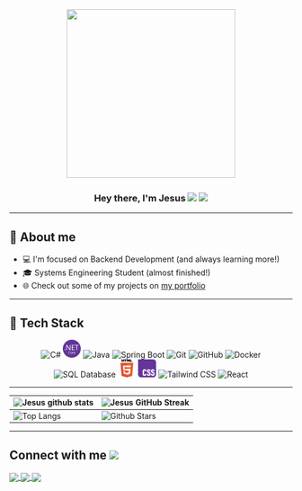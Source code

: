 <div align="center">
  <img src="https://i.imgur.com/WQoalAs.jpeg" width="300" height="300" />
</div>

<h3 align="center">Hey there, I'm Jesus <img src="https://media.giphy.com/media/hvRJCLFzcasrR4ia7z/giphy.gif" width="28"> <img src="https://emojis.slackmojis.com/emojis/images/1531849430/4246/blob-sunglasses.gif?1531849430" width="28"/></h3>

---

## 📖 About me

* 💻 I'm focused on Backend Development (and always learning more!)
* 🎓 Systems Engineering Student (almost finished!)
* 🌐 Check out some of my projects on [my portfolio](https://jdcarsa.github.io/)


---

## 🚀 Tech Stack

<p align="center">
  <!-- C# -->
  <img src="https://img.icons8.com/color/48/000000/c-sharp-logo.png" alt="C#" title="C#" height="32"/>
  <!-- .NET Core -->
  <img src="https://raw.githubusercontent.com/devicons/devicon/master/icons/dotnetcore/dotnetcore-original.svg" alt=".NET Core" title=".NET Core" height="32"/>
  <!-- Java -->
  <img src="https://img.icons8.com/color/48/000000/java-coffee-cup-logo.png" alt="Java" title="Java" height="32"/>
  <!-- Spring Boot -->
  <img src="https://www.vectorlogo.zone/logos/springio/springio-icon.svg" alt="Spring Boot" title="Spring Boot" height="32"/>
  <!-- Git -->
  <img src="https://img.icons8.com/color/48/000000/git.png" alt="Git" title="Git" height="32"/>
  <!-- GitHub -->
  <img src="https://i.imgur.com/DZgetVv.png" alt="GitHub" title="GitHub" height="32"/>
  <!-- Docker -->
  <img src="https://img.icons8.com/color/48/000000/docker.png" alt="Docker" title="Docker" height="32"/>
  <!-- SQL (Database) -->
  <img src="https://img.icons8.com/color/48/000000/database--v1.png" alt="SQL Database" title="SQL Database" height="32"/>
  <!-- HTML -->
  <img src="https://raw.githubusercontent.com/github/explore/80688e429a7d4ef2fca1e82350fe8e3517d3494d/topics/html/html.png" alt="HTML" title="HTML" height="32"/>
  <!-- CSS -->
  <img src="https://raw.githubusercontent.com/github/explore/80688e429a7d4ef2fca1e82350fe8e3517d3494d/topics/css/css.png" alt="CSS" title="CSS" height="32"/>
  <!-- Tailwind -->
  <img src="https://www.vectorlogo.zone/logos/tailwindcss/tailwindcss-icon.svg" alt="Tailwind CSS" title="Tailwind CSS" height="32"/>
  <!-- React -->
  <img src="https://img.icons8.com/color/48/000000/react-native.png" alt="React" title="React" height="32"/>
</p>

---

| ![Jesus github stats](https://github-readme-stats.vercel.app/api?username=Jdcarsa&show_icons=true&theme=transparent) | ![Jesus GitHub Streak](https://github-readme-streak-stats.herokuapp.com/?user=Jdcarsa&theme=transparent) |
| --- | --- |
| ![Top Langs](https://github-readme-stats.vercel.app/api/top-langs/?username=Jdcarsa&theme=transparent) | ![Github Stars](https://github-readme-stats.vercel.app/api?username=Jdcarsa&show_icons=true&locale=en&count_private=true&hide_rank=true&custom_title=My%20GitHub%20Stats&disable_animations=true&theme=transparent) |

---

<h2> Connect with me <img src='https://raw.githubusercontent.com/ShahriarShafin/ShahriarShafin/main/Assets/handshake.gif' width="100px"> </h2>
<a href="https://www.linkedin.com/in/jesus-david-cardenas-sandoval-a368652b6/">
  <img width="32px" align="center" src="https://raw.githubusercontent.com/rahulbanerjee26/githubAboutMeGenerator/main/icons/linked-in-alt.svg"/>
</a>
<a href="https://jdcarsa.github.io/">
  <img width="32px" align="center" src="https://raw.githubusercontent.com/rahulbanerjee26/githubAboutMeGenerator/main/icons/portfolio.png"/>
</a>
<a href="https://www.github.com/Jdcarsa">
  <img width="32px" align="center" src="https://raw.githubusercontent.com/rahulbanerjee26/githubAboutMeGenerator/main/icons/github.svg"/>
</a>
